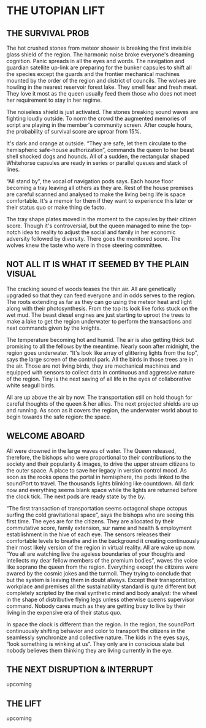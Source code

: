 # THE UTOPIAN LIFT

## THE SURVIVAL PROB
The hot crushed stones from meteor shower is breaking the first invisible glass shield of the region. The harmonic noise broke everyone's dreaming cognition. Panic spreads in all the eyes and words. The navigation and guardian satellite up-link are preparing for the bunker capsules to shift all the species except the guards and the frontier mechanical machines mounted by the order of the region and district of councils. The wolves are howling in the nearest reservoir forest lake. They smell fear and fresh meat. They love it most as the queen usually feed them those who does not meet her requirement to stay in her regime. 

The noiseless shield is just activated. The stones breaking sound waves are fighting loudly outside. To norm the crowd the augmented memories of script are playing in the member's community screen. After couple hours, the probability of survival score are uproar from 15%. 

It's dark and orange at outside. “They are safe, let them circulate to the hemispheric safe-house authorization”, commands the queen to her beast shell shocked dogs and hounds. All of a sudden, the rectangular shaped Whitehorse capsules are ready in series or parallel queues and stack of lines. 

“All stand by”, the vocal of navigation pods says. Each house floor becoming a tray leaving all others as they are. Rest of the house premises are careful scanned and analysed to make the living being life is space comfortable. It's a memoir for them if they want to experience this later or their status quo or make thing de facto. 

The tray shape plates moved in the moment to the capsules by their citizen score. Though it's controversial, but the queen managed to mine the top-notch idea to reality to adjust the social and family in her economic adversity followed by diversity. There goes the monitored score. The wolves knew the taste who were in those steering committee. 

## NOT ALL IT IS WHAT IT SEEMED BY THE PLAIN VISUAL

The cracking sound of woods teases the thin air. All are genetically upgraded so that they can feed everyone and in odds serves to the region. The roots extending as far as they can go using the meteor heat and light along with their photosynthesis. From the top its look like forks stuck on the wet mud. The beast diesel engines are just starting to uproot the trees to make a lake to get the region underwater to perform the transactions and next commands given by the knights.

The temperature becoming hot and humid. The air is also getting thick but promising to all the fellows by the meantime. Nearly soon after midnight, the region goes underwater. “It's look like array of glittering lights from the top”, says the large screen of the control park. All the birds in those trees are in the air. Those are not living birds, they are mechanical machines and equipped with sensors to collect data in continuous and aggressive nature of the region. Tiny is the next saving of all life in the eyes of collaborative white seagull birds.

All are up above the air by now. The transportation still on hold though for careful thoughts of the queen & her allies. The next projected shields are up and running. As soon as it covers the region, the underwater world about to begin towards the safe region: the space. 

## WELCOME ABOARD
   All were drowned in the large waves of water. The Queen released, therefore, the bishops who were proportional to their contributions to the society and their popularity & images, to drive the upper stream citizens to the outer space. A place to save her legacy in version control mood. As soon as the rooks opens the portal in hemisphere, the pods linked to the soundPort to travel. The thousands lights blinking like countdown. All dark now and everything seems blank space while the lights are returned before the clock tick. The next pods are ready state by the by. 

“The first transaction of transportation seems octagonal shape octopus surfing the cold gravitational space”, says the bishops who are seeing this first time. The eyes are for the citizens. They are allocated by their commutative score, family extension, sur name and health & employment establishment in the hive of each eye. The sensors releases their comfortable levels to breathe and in the background it creating continuously their most likely version of the region in virtual reality. All are wake up now. “You all are watching live the ageless boundaries of your thoughts and intellects my dear fellow members of the premium bodies”, waves the voice like soprano the queen from the region. Everything except the citizens were awared by the cosmic jokes and the turmoil. They trying to conclude that but the system is leaving them in doubt always. Except their transportation, workplace and premises all the sustainability standard is quite different but completely scripted by the rival synthetic mind and body analyst: the wheel in the shape of distributive flying legs unless otherwise queens supervisor command. Nobody cares much as they are getting busy to live by their living in the expensive era of their status quo. 

In space the clock is different than the region. In the region, the soundPort continuously shifting behavior and color to transport the citizens in the seamlessly synchronize and collective nature. The kids in the eyes says, “look something is winking at us”. They only are in conscious state but nobody believes them thinking they are living currently in the eye. 

## THE NEXT DISRUPTION & INTERRUPT 
   upcoming

## THE LIFT
  upcoming 

